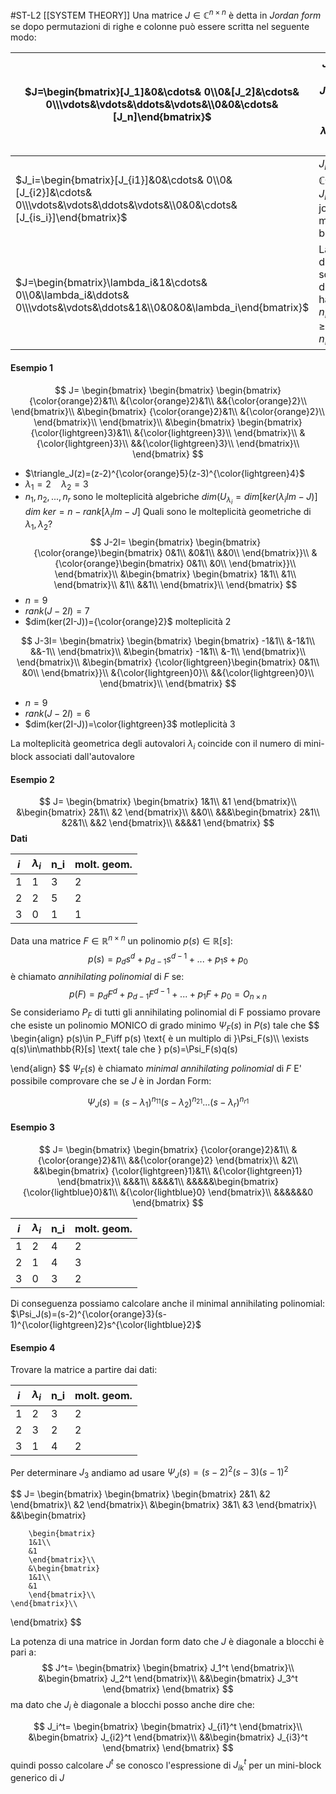 #ST-L2
[[SYSTEM THEORY]]
Una matrice $J\in \mathbb{C}^{n\times n}$  è detta in *Jordan form* se dopo permutazioni di righe e colonne può essere scritta nel seguente modo:

| $J=\begin{bmatrix}[J_1]&0&\cdots& 0\\0&[J_2]&\cdots& 0\\\vdots&\vdots&\ddots&\vdots&\\0&0&\cdots&[J_n]\end{bmatrix}$              | $J_i\in \mathbb{C}^{n_i\times n_i}$<br>$J_i$: jordan mini-block<br>$\lambda_i\in\mathbb{C}\quad \lambda_i\neq\lambda_j$ |
| --------------------------------------------------------------------------------------------------------------------------------- | ----------------------------------------------------------------------------------------------------------------------- |
| $J_i=\begin{bmatrix}[J_{i1}]&0&\cdots& 0\\0&[J_{i2}]&\cdots& 0\\\vdots&\vdots&\ddots&\vdots&\\0&0&\cdots&[J_{is_i}]\end{bmatrix}$ | $J_{ik}\in \mathbb{C}^{n_{ik}\times n_{ik}}$<br>$J_{ik}$: jordan mini-block                                             |
| $J=\begin{bmatrix}\lambda_i&1&\cdots& 0\\0&\lambda_i&\ddots& 0\\\vdots&\vdots&\ddots&1&\\0&0&0&\lambda_i\end{bmatrix}$            | La diagonale sopra la diagonale ha tutti 1<br>$n_{i1}\geq n_{i2}\geq ...\geq n_is_i$                                    |

#### Esempio 1
$$
J=
\begin{bmatrix}
\begin{bmatrix}
\begin{bmatrix}
{\color{orange}2}&1\\
&{\color{orange}2}&1\\
&&{\color{orange}2}\\
\end{bmatrix}\\
&\begin{bmatrix}
{\color{orange}2}&1\\
&{\color{orange}2}\\
\end{bmatrix}\\
\end{bmatrix}\\
&\begin{bmatrix}
\begin{bmatrix}
{\color{lightgreen}3}&1\\
&{\color{lightgreen}3}\\
\end{bmatrix}\\
&{\color{lightgreen}3}\\
&&{\color{lightgreen}3}\\
\end{bmatrix}\\
\end{bmatrix}
$$


- $\triangle_J(z)=(z-2)^{\color{orange}5}(z-3)^{\color{lightgreen}4}$ 
- $\lambda_1=2\quad \lambda_2=3$
- $n_1,n_2,...,n_r$ sono le molteplicità algebriche
$dim(U_{\lambda_i}= dim[ker(\lambda_iIm-J)]$
$dim\ ker=n-rank[\lambda_iIm-J]$
Quali sono le molteplicità geometriche di $\lambda_1, \lambda_2$?
$$
J-2I=
\begin{bmatrix}
\begin{bmatrix}
{\color{orange}\begin{bmatrix}
0&1\\
&0&1\\
&&0\\
\end{bmatrix}}\\
&{\color{orange}\begin{bmatrix}
0&1\\
&0\\
\end{bmatrix}}\\
\end{bmatrix}\\
&\begin{bmatrix}
\begin{bmatrix}
1&1\\
&1\\
\end{bmatrix}\\
&1\\
&&1\\
\end{bmatrix}\\
\end{bmatrix}
$$
- $n=9$
- $rank(J-2I)=7$
- $dim(ker(2I-J))={\color{orange}2}$
molteplicità 2

$$
J-3I=
\begin{bmatrix}
\begin{bmatrix}
\begin{bmatrix}
-1&1\\
&-1&1\\
&&-1\\
\end{bmatrix}\\
&\begin{bmatrix}
-1&1\\
&-1\\
\end{bmatrix}\\
\end{bmatrix}\\
&\begin{bmatrix}
{\color{lightgreen}\begin{bmatrix}
0&1\\
&0\\
\end{bmatrix}}\\
&{\color{lightgreen}0}\\
&&{\color{lightgreen}0}\\
\end{bmatrix}\\
\end{bmatrix}
$$
- $n=9$
- $rank(J-2I)=6$
- $dim(ker(2I-J))=\color{lightgreen}3$
motleplicità 3

La molteplicità geometrica degli autovalori $\lambda_i$ coincide con il numero di mini-block associati dall'autovalore

#### Esempio 2
$$
J=
\begin{bmatrix}
\begin{bmatrix}
1&1\\
&1
\end{bmatrix}\\
&\begin{bmatrix}
2&1\\
&2
\end{bmatrix}\\
&&0\\
&&&\begin{bmatrix}
2&1\\
&2&1\\
&&2
\end{bmatrix}\\
&&&&1
\end{bmatrix}
$$
**Dati**

| $i$ | $\lambda_i$ | n_i | molt. geom. |
| --- | ----------- | --- | ----------- |
| 1   | 1           | 3   | 2           |
| 2   | 2           | 5   | 2           |
| 3   | 0           | 1   | 1           |
Data una matrice $F\in\mathbb{R}^{n\times n}$ un polinomio $p(s)\in \mathbb{R}[s]$:
$$
p(s)=p_ds^d+p_{d-1}s^{d-1}+...+p_1s+p_0
$$
è chiamato *annihilating polinomial* di $F$ se:
$$
p(F)=p_dF^d+p_{d-1}F^{d-1}+...+p_1F+p_0=O_{n\times n}
$$
Se consideriamo $P_F$ di tutti gli annihilating polinomial di F possiamo provare che esiste un polinomio MONICO  di grado minimo $\Psi_F(s)$  in $P(s)$ tale che 
$$
\begin{align}
p(s)\in P_F\iff p(s) \text{ è un multiplo di }\Psi_F(s)\\\\
\exists q(s)\in\mathbb{R}[s] \text{ tale che } p(s)=\Psi_F(s)q(s)

\end{align}
$$
$\Psi_F(s)$ è chiamato *minimal annihilating polinomial* di $F$
E' possibile comprovare che  se $J$ è in Jordan Form:

$$
\Psi_J(s)=(s-\lambda_1)^{n_{11}}(s-\lambda_2)^{n_{21}}...(s-\lambda_r)^{n_{r1}}
$$

#### Esempio 3
$$
J=
\begin{bmatrix}
\begin{bmatrix}
{\color{orange}2}&1\\
&{\color{orange}2}&1\\
&&{\color{orange}2}
\end{bmatrix}\\
&2\\
&&\begin{bmatrix}
{\color{lightgreen}1}&1\\
&{\color{lightgreen}1}
\end{bmatrix}\\
&&&1\\
&&&&1\\
&&&&&\begin{bmatrix}
{\color{lightblue}0}&1\\
&{\color{lightblue}0}
\end{bmatrix}\\
&&&&&&0
\end{bmatrix}
$$


| $i$ | $\lambda_i$ | n_i | molt. geom. |
| --- | ----------- | --- | ----------- |
| 1   | 2           | 4   | 2           |
| 2   | 1           | 4   | 3           |
| 3   | 0           | 3   | 2           |
Di conseguenza possiamo calcolare anche il minimal annihilating polinomial:
$\Psi_J(s)=(s-2)^{\color{orange}3}(s-1)^{\color{lightgreen}2}s^{\color{lightblue}2}$


#### Esempio 4
Trovare la matrice a partire dai dati:


| $i$ | $\lambda_i$ | n_i | molt. geom. |
| --- | ----------- | --- | ----------- |
| 1   | 2           | 3   | 2           |
| 2   | 3           | 2   | 2           |
| 3   | 1           | 4   | 2           |
Per determinare $J_3$ andiamo ad usare 
$\Psi_J(s)=(s-2)^2(s-3)(s-1)^2$  

$$
J=
\begin{bmatrix}
	\begin{bmatrix}
		\begin{bmatrix}
		2&1\\
		&2
		\end{bmatrix}\\
		&2
	\end{bmatrix}\\
	&\begin{bmatrix}
		3&1\\
		&3
	\end{bmatrix}\\
	&&\begin{bmatrix}
	
		\begin{bmatrix}
		1&1\\
		&1
		\end{bmatrix}\\
		&\begin{bmatrix}
		1&1\\
		&1
		\end{bmatrix}\\
	\end{bmatrix}\\
	
\end{bmatrix}
$$

La potenza di una matrice in Jordan form dato che $J$ è diagonale a blocchi è pari a:
$$
J^t=
\begin{bmatrix}
\begin{bmatrix}
J_1^t
\end{bmatrix}\\
&\begin{bmatrix}
J_2^t
\end{bmatrix}\\
&&\begin{bmatrix}
J_3^t
\end{bmatrix}
\end{bmatrix}
$$
ma dato che $J_i$ è diagonale a blocchi posso anche dire che:

$$
J_i^t=
\begin{bmatrix}
\begin{bmatrix}
J_{i1}^t
\end{bmatrix}\\
&\begin{bmatrix}
J_{i2}^t
\end{bmatrix}\\
&&\begin{bmatrix}
J_{i3}^t
\end{bmatrix}
\end{bmatrix}
$$
quindi posso calcolare $J^t$ se conosco l'espressione di  $J_{ik}^t$ per un mini-block generico di $J$ 